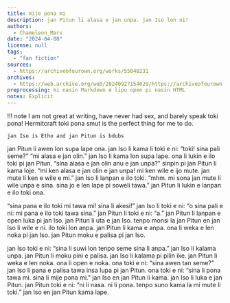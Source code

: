 ```yaml
---
title: mije pona mi
description: jan Pitun li alasa e jan unpa. jan Iso lon ni!
authors:
  - Chameleon_Marx
date: "2024-04-08"
license: null
tags:
  - "fan fiction"
sources:
  - https://archiveofourown.org/works/55048231
archives:
  - https://web.archive.org/web/20240927154029/https://archiveofourown.org/works/55048231
preprocessing: mi nasin Markdown e lipu open pi nasin HTML
notes: Explicit
---
```


!!! note
    I am not great at writing, have never had sex, and barely speak toki pona! Hermitcraft toki pona smut is the perfect thing for me to do.

    jan Iso is Etho and jan Pitun is bdubs

jan Pitun li awen lon supa lape ona. jan Iso li kama li toki e ni: “toki! sina pali seme?” “mi alasa e jan olin.” jan Iso li kama lon supa lape. ona li lukin e ilo toki pi jan Pitun. “sina alasa e jan olin anu e jan unpa?” sinpin pi jan Pitun li kama loje. “mi ken alasa e jan olin e jan unpa! mi ken wile e ijo mute. jan mute li ken e wile e mi.” jan Iso li lanpan e ilo toki. “mhm. mi sona jan mute li wile unpa e sina. sina jo e len lape pi soweli tawa.” jan Pitun li lukin e lanpan e ilo toki ona.

“sina pana e ilo toki mi tawa mi! sina li akesi!” jan Iso li toki e ni: “o sina pali e ni: mi pana e ilo toki tawa sina.” jan Pitun li toki e ni: “a.” jan Pitun li lanpan e open luka pi jan Iso. jan Pitun li uta e jan Iso. tenpo monsi la jan Pitun en jan Iso li wile e ni. ilo toki lon anpa. jan Pitun li kama e anpa. ona li weka e len noka pi jan Iso. jan Pitun moku e palisa pi jan Iso.

jan Iso toki e ni: “sina li suwi lon tenpo seme sina li anpa.” jan Iso li kalama unpa. jan Pitun li moku pini e palisa. jan Iso li kalama pi pilin ike. jan Pitun li weka e len noka. ona li open e noka. ona toki e ni: “sina awen tan seme?” jan Iso li pana e palisa tawa insa lupa pi jan Pitun. ona toki e ni: “sina li pona tawa mi. sina li mije pona mi.” jan Iso en jan Pitun li kama. jan Iso li luka e jan Pitun. jan Pitun toki e ni: “ni li nasa. ni li pona. tenpo suno kama la mi mute li toki.” jan Iso en jan Pitun kama lape.